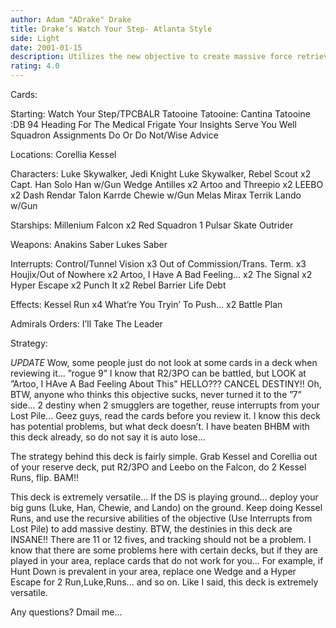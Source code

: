 ```yaml
---
author: Adam "ADrake" Drake
title: Drake’s Watch Your Step- Atlanta Style
side: Light
date: 2001-01-15
description: Utilizes the new objective to create massive force retrieval, opportunistic battles, and a massive force drain at Kessel and the Cantina.
rating: 4.0
---
```

Cards: 

Starting:
Watch Your Step/TPCBALR
Tatooine
Tatooine: Cantina
Tatooine :DB 94
Heading For The Medical Frigate
Your Insights Serve You Well
Squadron Assignments
Do Or Do Not/Wise Advice

Locations:
Corellia
Kessel

Characters:
Luke Skywalker, Jedi Knight
Luke Skywalker, Rebel Scout x2
Capt. Han Solo
Han w/Gun
Wedge Antilles x2
Artoo and Threepio x2
LEEBO x2
Dash Rendar
Talon Karrde
Chewie w/Gun
Melas
Mirax Terrik
Lando w/Gun

Starships:
Millenium Falcon x2
Red Squadron 1
Pulsar Skate
Outrider

Weapons:
Anakins Saber
Lukes Saber

Interrupts:
Control/Tunnel Vision x3
Out of Commission/Trans. Term. x3
Houjix/Out of Nowhere x2
Artoo, I Have A Bad Feeling... x2
The Signal x2
Hyper Escape x2
Punch It x2
Rebel Barrier
Life Debt

Effects:
Kessel Run x4
What’re You Tryin’ To Push... x2
Battle Plan

Admirals Orders:
I’ll Take The Leader



Strategy: 

*UPDATE* Wow, some people just do not look at some cards in a deck when reviewing it... ”rogue 9” I know that R2/3PO can be battled, but LOOK at ”Artoo, I HAve A Bad Feeling About This” HELLO??? CANCEL DESTINY!! Oh, BTW, anyone who thinks this objective sucks, never turned it to the ”7” side... 2 destiny when 2 smugglers are together, reuse interrupts from your Lost Pile... Geez guys, read the cards before you review it. I know this deck has potential problems, but what deck doesn’t. I have beaten BHBM with this deck already, so do not say it is auto lose...

The strategy behind this deck is fairly simple. Grab Kessel and Corellia out of your reserve deck, put R2/3PO and Leebo on the Falcon, do 2 Kessel Runs, flip. BAM!!

This deck is extremely versatile... If the DS is playing ground... deploy your big guns (Luke, Han, Chewie, and Lando) on the ground. Keep doing Kessel Runs, and use the recursive abilities of the objective (Use Interrupts from Lost Pile) to add massive destiny. BTW, the destinies in this deck are INSANE!! There are 11 or 12 fives, and tracking should not be a problem. I know that there are some problems here with certain decks, but if they are played in your area, replace cards that do not work for you... For example, if Hunt Down is prevalent in your area, replace one Wedge and a Hyper Escape for 2 Run,Luke,Runs... and so on. Like I said, this deck is extremely versatile.

Any questions? Dmail me...   